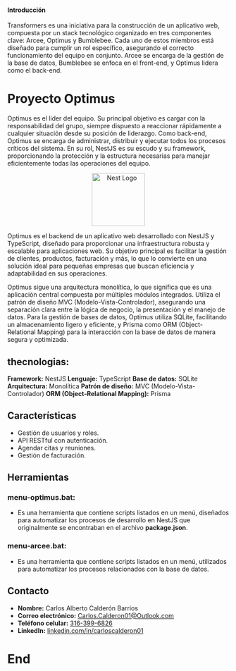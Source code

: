 
#### Introducción

Transformers es una iniciativa para la construcción de un aplicativo web, compuesta por un stack tecnológico organizado en tres componentes clave: Arcee, Optimus y Bumblebee. Cada uno de estos miembros está diseñado para cumplir un rol específico, asegurando el correcto funcionamiento del equipo en conjunto. Arcee se encarga de la gestión de la base de datos, Bumblebee se enfoca en el front-end, y Optimus lidera como el back-end.

# Proyecto Optimus

Optimus es el líder del equipo. Su principal objetivo es cargar con la responsabilidad del grupo, siempre dispuesto a reaccionar rápidamente a cualquier situación desde su posición de liderazgo. Como back-end, Optimus se encarga de administrar, distribuir y ejecutar todos los procesos críticos del sistema. En su rol, NestJS es su escudo y su framework, proporcionando la protección y la estructura necesarias para manejar eficientemente todas las operaciones del equipo.

<p align="center">
  <a href="http://nestjs.com/" target="blank"><img src="https://nestjs.com/img/logo-small.svg" width="120" alt="Nest Logo" /></a>
</p>

[circleci-image]: https://img.shields.io/circleci/build/github/nestjs/nest/master?token=abc123def456
[circleci-url]: https://docs.nestjs.com/

Optimus es el backend de un aplicativo web desarrollado con NestJS y TypeScript, diseñado para proporcionar una infraestructura robusta y escalable para aplicaciones web. Su objetivo principal es facilitar la gestión de clientes, productos, facturación y más, lo que lo convierte en una solución ideal para pequeñas empresas que buscan eficiencia y adaptabilidad en sus operaciones.

Optimus sigue una arquitectura monolítica, lo que significa que es una aplicación central compuesta por múltiples módulos integrados. Utiliza el patrón de diseño MVC (Modelo-Vista-Controlador), asegurando una separación clara entre la lógica de negocio, la presentación y el manejo de datos. Para la gestión de bases de datos, Optimus utiliza SQLite, facilitando un almacenamiento ligero y eficiente, y Prisma como ORM (Object-Relational Mapping) para la interacción con la base de datos de manera segura y optimizada.

## thecnologias:

**Framework:** NestJS
**Lenguaje:** TypeScript
**Base de datos:** SQLite
**Arquitectura:** Monolítica
**Patrón de diseño:** MVC (Modelo-Vista-Controlador)
**ORM (Object-Relational Mapping):** Prisma

## Características

- Gestión de usuarios y roles.
- API RESTful con autenticación.
- Agendar citas y reuniones.
- Gestión de facturación.

## Herramientas

### menu-optimus.bat:

- Es una herramienta que contiene scripts listados en un menú, diseñados para automatizar los procesos de desarrollo en NestJS que originalmente se encontraban en el archivo **package.json**.

### menu-arcee.bat:
- Es una herramienta que contiene scripts listados en un menú, utilizados para automatizar los procesos relacionados con la base de datos.

## Contacto

- **Nombre:** Carlos Alberto Calderón Barrios
- **Correo electrónico:** [Carlos.Calderon01@Outlook.com](mailto:Carlos.Calderon01@Outlook.com)
- **Teléfono celular:** [316-399-6826](tel:3163996826)
- **LinkedIn:** [linkedin.com/in/carloscalderon01](https://www.linkedin.com/in/carloscalderon01/)

# End
